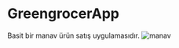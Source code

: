 # GreengrocerApp
Basit bir manav ürün satış uygulamasıdır.
![manav](https://github.com/mehmetdurankaya/GreengrocerApp/assets/44356848/99e4dcf3-2f4f-4ae5-beb0-2870083da3d0)
